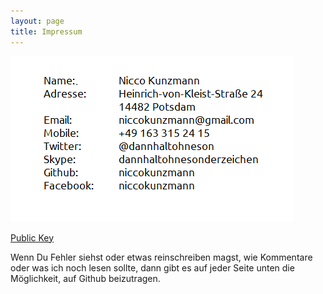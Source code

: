 ```yaml
---
layout: page
title: Impressum
---
```


[![Impressum](impressum.png)](impressum.png)

[Public Key](Nicco-Kunzmann-(0xCD8BC346)-pub.asc)

Wenn Du Fehler siehst oder etwas reinschreiben magst, wie Kommentare oder
was ich noch lesen sollte, dann gibt es auf jeder Seite unten die Möglichkeit, 
auf Github beizutragen.
